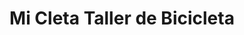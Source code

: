 ---
title: "Mi Cleta Taller de Bicicleta"
url: /puerto-varas/mi-cleta-taller-de-bicicleta/
shop: Fahrrad
---